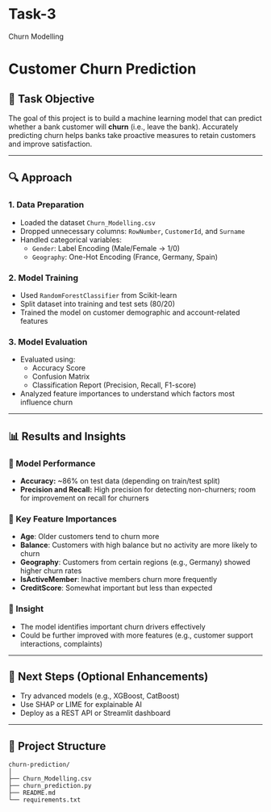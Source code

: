# Task-3
Churn Modelling

# Customer Churn Prediction

## 🧠 Task Objective

The goal of this project is to build a machine learning model that can predict whether a bank customer will **churn** (i.e., leave the bank). Accurately predicting churn helps banks take proactive measures to retain customers and improve satisfaction.

---

## 🔍 Approach

### 1. **Data Preparation**
- Loaded the dataset `Churn_Modelling.csv`
- Dropped unnecessary columns: `RowNumber`, `CustomerId`, and `Surname`
- Handled categorical variables:
  - `Gender`: Label Encoding (Male/Female → 1/0)
  - `Geography`: One-Hot Encoding (France, Germany, Spain)

### 2. **Model Training**
- Used `RandomForestClassifier` from Scikit-learn
- Split dataset into training and test sets (80/20)
- Trained the model on customer demographic and account-related features

### 3. **Model Evaluation**
- Evaluated using:
  - Accuracy Score
  - Confusion Matrix
  - Classification Report (Precision, Recall, F1-score)
- Analyzed feature importances to understand which factors most influence churn

---

## 📊 Results and Insights

### 🔹 Model Performance
- **Accuracy:** ~86% on test data (depending on train/test split)
- **Precision and Recall:** High precision for detecting non-churners; room for improvement on recall for churners

### 🔹 Key Feature Importances
- **Age**: Older customers tend to churn more
- **Balance**: Customers with high balance but no activity are more likely to churn
- **Geography**: Customers from certain regions (e.g., Germany) showed higher churn rates
- **IsActiveMember**: Inactive members churn more frequently
- **CreditScore**: Somewhat important but less than expected

### 🔹 Insight
- The model identifies important churn drivers effectively
- Could be further improved with more features (e.g., customer support interactions, complaints)

---

## 🚀 Next Steps (Optional Enhancements)

- Try advanced models (e.g., XGBoost, CatBoost)
- Use SHAP or LIME for explainable AI
- Deploy as a REST API or Streamlit dashboard

---

## 📁 Project Structure

```text
churn-prediction/
│
├── Churn_Modelling.csv
├── churn_prediction.py
├── README.md
└── requirements.txt


